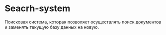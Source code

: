# Seacrh-system
Поисковая система, которая позволяет осуществлять поиск документов и заменять текущую базу данных на новую.
